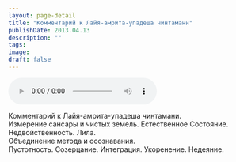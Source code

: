 ```yaml
---
layout: page-detail
title: "Комментарий к Лайя-амрита-упадеша чинтамани"
publishDate: 2013.04.13
description: ""
tags:
image:
draft: false
---
```


<audio title="2013.04.13 - Комментарий к Лайя-амрита-упадеша чинтамани.mp3" src="/upload/iblock/7f9/7f9806c454c01bb70b125c1c4215b13c.mp3" controls=""></audio>

 Комментарий к Лайя-амрита-упадеша чинтамани.  
Измерение сансары и чистых земель. Естественное Состояние. Недвойственность. Лила.   
Объединение метода и осознавания.  
Пустотность. Созерцание. Интеграция. Укоренение. Недеяние. 

  

